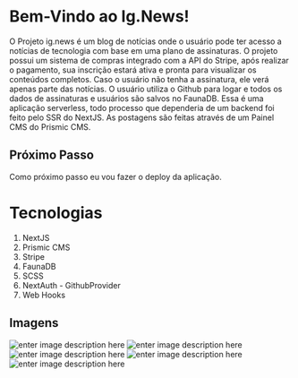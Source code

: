 # Bem-Vindo ao Ig.News!

O Projeto ig.news é um blog de notícias onde o usuário pode ter acesso a notícias de tecnologia com base em uma plano de assinaturas. O projeto possui um sistema de compras integrado com a API do Stripe, após realizar o pagamento, sua inscrição estará ativa e pronta para visualizar os conteúdos completos. Caso o usuário não tenha a assinatura, ele verá apenas parte das notícias. O usuário utiliza o Github para logar e todos os dados de assinaturas e usuários são salvos no FaunaDB.
Essa é uma aplicação serverless, todo processo que dependeria de um backend foi feito pelo SSR do NextJS.
As postagens são feitas através de um Painel CMS do Prismic CMS.

## Próximo Passo

Como próximo passo eu vou fazer o deploy da aplicação.


# Tecnologias

 1. NextJS
 2. Prismic CMS
 3. Stripe
 4. FaunaDB
 5. SCSS
 6. NextAuth - GithubProvider
 7. Web Hooks

## Imagens
![enter image description here](https://github.com/fcrfabiano/ig.news/blob/main/ignews1.png)
![enter image description here](https://github.com/fcrfabiano/ig.news/blob/main/ignews2.png)
![enter image description here](https://github.com/fcrfabiano/ig.news/blob/main/ignews3.png)
![enter image description here](https://github.com/fcrfabiano/ig.news/blob/main/ignews4.png)
![enter image description here](https://github.com/fcrfabiano/ig.news/blob/main/ignews5.png)

